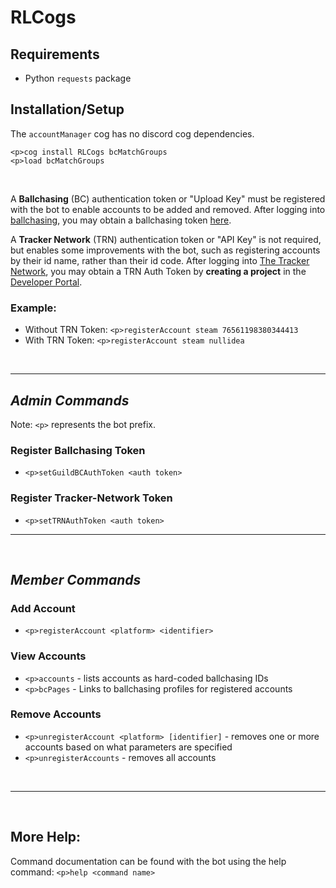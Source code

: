 # RLCogs

## Requirements

- Python `requests` package

## Installation/Setup

The `accountManager` cog has no discord cog dependencies.

```
<p>cog install RLCogs bcMatchGroups
<p>load bcMatchGroups
```

<br>

A **Ballchasing** (BC) authentication token or "Upload Key" must be registered with the bot to enable accounts to be added and removed. After logging into [ballchasing](https://ballchasing.com), you may obtain a ballchasing token [here](https://ballchasing.com/upload).

A **Tracker Network** (TRN) authentication token or "API Key" is not required, but enables some improvements with the bot, such as registering accounts by their id name, rather than their id code. After logging into [The Tracker Network](https://tracker.gg), you may obtain a TRN Auth Token by **creating a project** in the [Developer Portal](https://tracker.gg/developers).

### Example:

- Without TRN Token: `<p>registerAccount steam 76561198380344413`
- With TRN Token: `<p>registerAccount steam nullidea`

<br>

---

## _Admin Commands_

Note: `<p>` represents the bot prefix.

### Register Ballchasing Token

- `<p>setGuildBCAuthToken <auth token>`

### Register Tracker-Network Token

- `<p>setTRNAuthToken <auth token>`
  <br>

---

<br>

## _Member Commands_

### Add Account

- `<p>registerAccount <platform> <identifier>`

### View Accounts

- `<p>accounts` - lists accounts as hard-coded ballchasing IDs
- `<p>bcPages` - Links to ballchasing profiles for registered accounts

### Remove Accounts

- `<p>unregisterAccount <platform> [identifier]` - removes one or more accounts based on what parameters are specified
- `<p>unregisterAccounts` - removes all accounts

<br>

---

<br>

## More Help:

Command documentation can be found with the bot using the help command: `<p>help <command name>`
